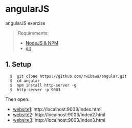 # angularJS
angularJS exercise

> Requirements:
> * [NodeJS & NPM](https://docs.npmjs.com/getting-started/installing-node)
> * [git](https://git-scm.com)

## 1. Setup
```shell
  $  git clone https://github.com/rwibawa/angular.git
  $  cd angular
  $  npm install http-server -g
  $  http-server -p 9003
```
Then open:
* [website1](http://localhost:9003/index.html): http://localhost:9003/index.html
* [website2](http://localhost:9003/index2.html): http://localhost:9003/index2.html
* [website3](http://localhost:9003/index3.html): http://localhost:9003/index3.html

